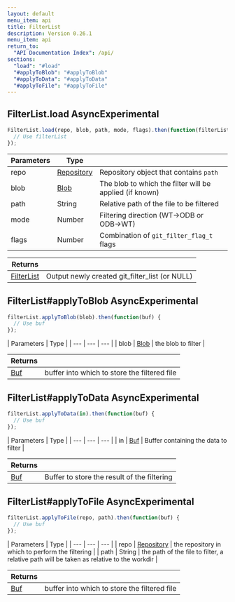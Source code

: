 ```yaml
---
layout: default
menu_item: api
title: FilterList
description: Version 0.26.1
menu_item: api
return_to:
  "API Documentation Index": /api/
sections:
  "load": "#load"
  "#applyToBlob": "#applyToBlob"
  "#applyToData": "#applyToData"
  "#applyToFile": "#applyToFile"
---
```


## <a name="load"></a><span>FilterList.</span>load <span class="tags"><span class="async">Async</span><span class="experimental">Experimental</span></span>

```js
FilterList.load(repo, blob, path, mode, flags).then(function(filterList) {
  // Use filterList
});
```

| Parameters | Type |   |
| --- | --- | --- |
| repo | [Repository](/api/repository/) | Repository object that contains `path` |
| blob | [Blob](/api/blob/) | The blob to which the filter will be applied (if known) |
| path | String | Relative path of the file to be filtered |
| mode | Number | Filtering direction (WT->ODB or ODB->WT) |
| flags | Number | Combination of `git_filter_flag_t` flags |

| Returns |  |
| --- | --- |
| [FilterList](/api/filter_list/) | Output newly created git_filter_list (or NULL) |

## <a name="applyToBlob"></a><span>FilterList#</span>applyToBlob <span class="tags"><span class="async">Async</span><span class="experimental">Experimental</span></span>

```js
filterList.applyToBlob(blob).then(function(buf) {
  // Use buf
});
```

| Parameters | Type |
| --- | --- | --- |
| blob | [Blob](/api/blob/) | the blob to filter |

| Returns |  |
| --- | --- |
| [Buf](/api/buf/) | buffer into which to store the filtered file |

## <a name="applyToData"></a><span>FilterList#</span>applyToData <span class="tags"><span class="async">Async</span><span class="experimental">Experimental</span></span>

```js
filterList.applyToData(in).then(function(buf) {
  // Use buf
});
```

| Parameters | Type |
| --- | --- | --- |
| in | [Buf](/api/buf/) | Buffer containing the data to filter |

| Returns |  |
| --- | --- |
| [Buf](/api/buf/) | Buffer to store the result of the filtering |

## <a name="applyToFile"></a><span>FilterList#</span>applyToFile <span class="tags"><span class="async">Async</span><span class="experimental">Experimental</span></span>

```js
filterList.applyToFile(repo, path).then(function(buf) {
  // Use buf
});
```

| Parameters | Type |
| --- | --- | --- |
| repo | [Repository](/api/repository/) | the repository in which to perform the filtering |
| path | String | the path of the file to filter, a relative path will be taken as relative to the workdir |

| Returns |  |
| --- | --- |
| [Buf](/api/buf/) | buffer into which to store the filtered file |

